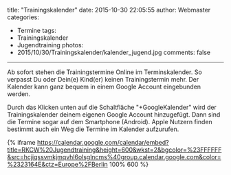 title: "Trainingskalender"
date: 2015-10-30 22:05:55
author: Webmaster
categories:
- Termine
tags:
- Trainingskalender
- Jugendtraining
photos:
- 2015/10/30/Trainingskalender/kalender_jugend.jpg
comments: false
---

Ab sofort stehen die Trainingstermine Online im Terminskalender. So verpasst Du oder Dein(e) Kind(er) keinen Trainingstermin mehr. Der Kalender kann ganz bequem in einem Google Account eingebunden werden.

<!-- more -->

Durch das Klicken unten auf die Schaltfläche "+GoogleKalender" wird der Trainingskalender deinem eigenen Google Account hinzugefügt. Dann sind die Termine sogar auf dem Smartphone (Android). Apple Nutzern finden bestimmt auch ein Weg die Termine im Kalender aufzurufen.

{% iframe https://calendar.google.com/calendar/embed?title=RKCW%20Jugendtraining&height=600&wkst=2&bgcolor=%23FFFFFF&src=hcjiqssvmkjmqvhl6olsglncms%40group.calendar.google.com&color=%2323164E&ctz=Europe%2FBerlin 100% 600 %}

